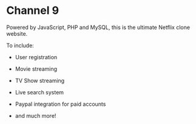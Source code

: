 # Channel 9

Powered by JavaScript, PHP and MySQL, this is the ultimate Netflix clone website.

To include:

* User registration

* Movie streaming

* TV Show streaming

* Live search system

* Paypal integration for paid accounts

* and much more!